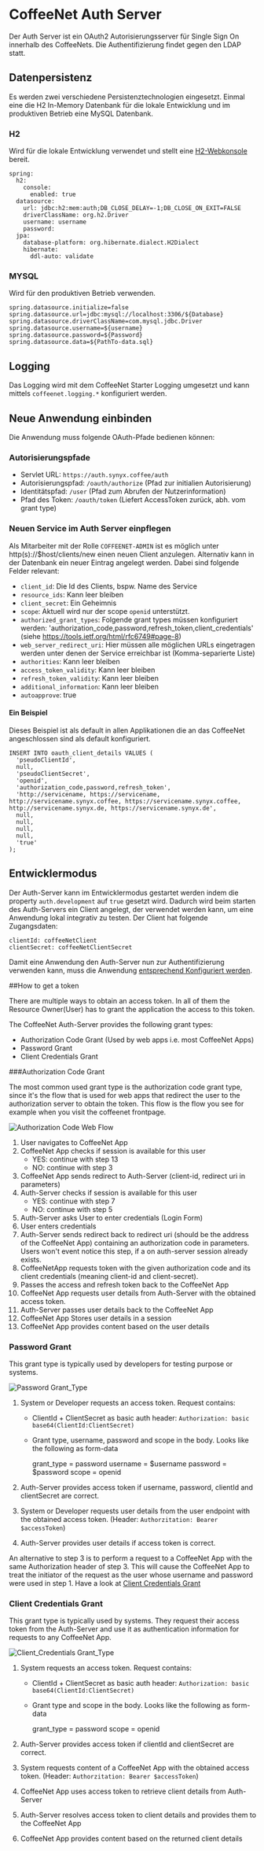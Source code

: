 # CoffeeNet Auth Server

Der Auth Server ist ein OAuth2 Autorisierungsserver für Single Sign On innerhalb des CoffeeNets.
Die Authentifizierung findet gegen den LDAP statt.

## Datenpersistenz

Es werden zwei verschiedene Persistenztechnologien eingesetzt. Einmal eine die H2 In-Memory Datenbank für die lokale
Entwicklung und im produktiven Betrieb eine MySQL Datenbank.

### H2

Wird für die lokale Entwicklung verwendet und stellt eine [H2-Webkonsole](http://localhost:9999/h2-console/) bereit.

```
spring:
  h2:
    console:
      enabled: true
  datasource:
    url: jdbc:h2:mem:auth;DB_CLOSE_DELAY=-1;DB_CLOSE_ON_EXIT=FALSE
    driverClassName: org.h2.Driver
    username: username
    password:
  jpa:
    database-platform: org.hibernate.dialect.H2Dialect
    hibernate:
      ddl-auto: validate
```

### MYSQL

Wird für den produktiven Betrieb verwenden.

```
spring.datasource.initialize=false
spring.datasource.url=jdbc:mysql://localhost:3306/${Database}
spring.datasource.driverClassName=com.mysql.jdbc.Driver
spring.datasource.username=${username}
spring.datasource.password=${Password}
spring.datasource.data=${PathTo-data.sql}
```

## Logging

Das Logging wird mit dem CoffeeNet Starter Logging umgesetzt und kann mittels `coffeenet.logging.*` konfiguriert werden.


## Neue Anwendung einbinden

Die Anwendung muss folgende OAuth-Pfade bedienen können:

### Autorisierungspfade

* Servlet URL: `https://auth.synyx.coffee/auth`
* Autorisierungspfad: `/oauth/authorize` (Pfad zur initialien Autorisierung)
* Identitätspfad: `/user` (Pfad zum Abrufen der Nutzerinformation)
* Pfad des Token: `/oauth/token` (Liefert AccessToken zurück, abh. vom grant type)

### Neuen Service im Auth Server einpflegen

Als Mitarbeiter mit der Rolle `COFFEENET-ADMIN` ist es möglich unter http(s)://$host/clients/new einen neuen Client anzulegen.
Alternativ kann in der Datenbank ein neuer Eintrag angelegt werden. 
Dabei sind folgende Felder relevant:
 * `client_id`: Die Id des Clients, bspw. Name des Service
 * `resource_ids`: Kann leer bleiben
 * `client_secret`: Ein Geheimnis
 * `scope`: Aktuell wird nur der scope `openid` unterstützt.
 * `authorized_grant_types`: Folgende grant types müssen konfiguriert werden: 'authorization_code,password,refresh_token,client_credentials' (siehe https://tools.ietf.org/html/rfc6749#page-8)
 * `web_server_redirect_uri`: Hier müssen alle möglichen URLs eingetragen werden unter denen der Service erreichbar ist (Komma-separierte Liste)
 * `authorities`: Kann leer bleiben
 * `access_token_validity`: Kann leer bleiben
 * `refresh_token_validity`: Kann leer bleiben
 * `additional_information`: Kann leer bleiben
 * `autoapprove`: true


#### Ein Beispiel

Dieses Beispiel ist als default in allen Applikationen die an das CoffeeNet angeschlossen sind als default konfiguriert.

```
INSERT INTO oauth_client_details VALUES (
  'pseudoClientId',
  null,
  'pseudoClientSecret',
  'openid',
  'authorization_code,password,refresh_token',
  'http://servicename, https://servicename, http://servicename.synyx.coffee, https://servicename.synyx.coffee, http://servicename.synyx.de, https://servicename.synyx.de',
  null,
  null,
  null,
  null,
  'true'
);
```

## Entwicklermodus

Der Auth-Server kann im Entwicklermodus gestartet werden indem die property `auth.development` auf `true` gesetzt wird.
Dadurch wird beim starten des Auth-Servers ein Client angelegt, der verwendet werden kann, um eine Anwendung lokal integrativ zu testen.
Der Client hat folgende Zugangsdaten:

```
clientId: coffeeNetClient
clientSecret: coffeeNetClientSecret
```

Damit eine Anwendung den Auth-Server nun zur Authentifizierung verwenden kann, muss die Anwendung [entsprechend Konfiguriert werden](https://gitlab.synyx.de/coffeenet/coffeenet-starter-sso#verbindungsinformationen).

##How to get a token

There are multiple ways to obtain an access token. In all of them the
 Resource Owner(User) has to grant the application the access to this token.

The CoffeeNet Auth-Server provides the following grant types:
* Authorization Code Grant (Used by web apps i.e. most CoffeeNet Apps)
* Password Grant
* Client Credentials Grant

###Authorization Code Grant

The most common used grant type is the authorization code grant 
type, since it's the flow that is used for web apps that redirect the 
user to the authorization server to obtain the token.
This flow is the flow you see for example when you visit the coffeenet 
frontpage.

![Authorization Code Web Flow](docs/authorization_code_web_flow.jpg)

1. User navigates to CoffeeNet App 
2. CoffeeNet App checks if session is available for this user 
    * YES: continue with step 13
    * NO: continue with step 3
3. CoffeeNet App sends redirect to Auth-Server (client-id, redirect uri 
in parameters)
4. Auth-Server checks if session is available for this user
    * YES: continue with step 7
    * NO: continue with step 5
5. Auth-Server asks User to enter credentials (Login Form)
6. User enters credentials
7. Auth-Server sends redirect back to redirect uri (should be the address
        of the CoffeeNet App) containing an authorization code in parameters. 
        Users won't event notice this step, if a on auth-server session 
        already exists.
8. CoffeeNetApp requests token with the given authorization code and its
        client credentials (meaning client-id and client-secret).
9. Passes the access and refresh token back to the CoffeeNet App
10. CoffeeNet App requests user details from Auth-Server with the obtained 
        access token.
11. Auth-Server passes user details back to the CoffeeNet App
12. CoffeeNet App Stores user details in a session
13. CoffeeNet App provides content based on the user details

### Password Grant

This grant type is typically used by developers for testing purpose or systems.

![Password Grant_Type](docs/password_grant_type.jpg)

1. System or Developer requests an access token. Request contains:
    * ClientId + ClientSecret as basic auth header:
        `Authorization: basic base64(ClientId:ClientSecret)`
    * Grant type, username, password and scope in the body. Looks like the
    following as form-data


        grant_type = password
        username   = $username
        password   = $password
        scope      = openid

2. Auth-Server provides access token if username, password, clientId and
clientSecret are correct.

3. System or Developer requests user details from the user endpoint with the
    obtained access token. (Header: `Authorzitation: Bearer $accessToken`)

4. Auth-Server provides user details if access token is correct.

An alternative to step 3 is to perform a request to a CoffeeNet App with the same
    Authorization header of step 3. This will cause the CoffeeNet App to treat the
    initiator of the request as the user whose username and password were used in
    step 1. Have a look at [Client Credentials Grant](#client-credentials-grant)

### Client Credentials Grant

This grant type is typically used by systems. They request their access token
from the Auth-Server and use it as authentication information for requests to
any CoffeeNet App.

![Client_Credentials Grant_Type](docs/client_credentials_grant_type.jpg)

1. System requests an access token. Request contains:
    * ClientId + ClientSecret as basic auth header:
        `Authorization: basic base64(ClientId:ClientSecret)`
    * Grant type and scope in the body. Looks like the following as form-data


        grant_type = password
        scope      = openid

2. Auth-Server provides access token if clientId and clientSecret are correct.

3. System requests content of a CoffeeNet App with the obtained access token.
    (Header: `Authorzitation: Bearer $accessToken`)

4. CoffeeNet App uses access token to retrieve client details from Auth-Server

5. Auth-Server resolves access token to client details and provides them to the CoffeeNet App

6. CoffeeNet App provides content based on the returned client details